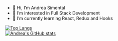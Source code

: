 - 👋 Hi, I’m Andrea Simental
- 👀 I’m interested in Full Stack Development
- 🌱 I’m currently learning React, Redux and Hooks

<!---
anlsim/anlsim is a ✨ special ✨ repository because its `README.md` (this file) appears on your GitHub profile.
You can click the Preview link to take a look at your changes.
--->

[![Top Langs](https://github-readme-stats.vercel.app/api/top-langs/?username=anlsim&layout=compact)](https://github.com/anlsim/github-readme-stats)
<br>
[![Andrea's GitHub stats](https://github-readme-stats.vercel.app/api?username=anlsim)](https://github.com/anlsim/github-readme-stats)
<br>

